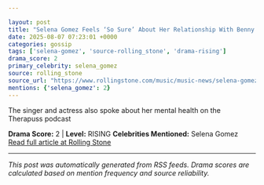 ```yaml
---

layout: post
title: "Selena Gomez Feels ‘So Sure’ About Her Relationship With Benny Blanco"
date: 2025-08-07 07:23:01 +0000
categories: gossip
tags: ['selena-gomez', 'source-rolling_stone', 'drama-rising']
drama_score: 2
primary_celebrity: selena_gomez
source: rolling_stone
source_url: "https://www.rollingstone.com/music/music-news/selena-gomez-benny-blanco-relationship-therapuss-interview-1235402608/"
mentions: {'selena_gomez': 2}
---
```


The singer and actress also spoke about her mental health on the Therapuss podcast

**Drama Score:** 2 | **Level:** RISING **Celebrities Mentioned:** Selena Gomez [Read full article at Rolling Stone](https://www.rollingstone.com/music/music-news/selena-gomez-benny-blanco-relationship-therapuss-interview-1235402608/)

---

*This post was automatically generated from RSS feeds. Drama scores are calculated based on mention frequency and source reliability.*